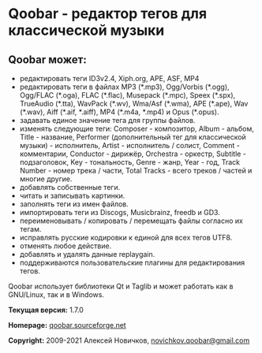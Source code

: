 ﻿# Qoobar - редактор тегов для классической музыки

## Qoobar может:

- редактировать теги ID3v2.4, Xiph.org, APE, ASF, MP4
- редактировать теги в файлах MP3 (\*.mp3), Ogg/Vorbis (\*.ogg), Ogg/FLAC (\*.oga),
  FLAC (\*.flac), Musepack (\*.mpc), Speex (\*.spx), TrueAudio (\*.tta),
  WavPack (\*.wv), Wma/Asf (\*.wma), APE (\*.ape), Wav (\*.wav),
  Aiff (\*.aif, \*.aiff), MP4 (\*.m4a, \*.mp4) и Opus (\*.opus).
- задавать единое значение тега для группы файлов.
- изменять следующие теги:
  Composer - композитор, Album - альбом, Title - название,
  Performer (дополнительный тег для классической музыки) - исполнитель,
  Artist - исполнитель / солист, Comment - комментарии,
  Conductor - дирижёр, Orchestra - оркестр, Subtitle - подзаголовок,
  Key - тональность, Genre - жанр,
  Year - год, Track Number - номер трека / части,
  Total Tracks - всего треков / частей
  и многие другие.
- добавлять собственные теги.
- читать и записывать картинки.
- заполнять теги из имен файлов.
- импортировать теги из Discogs, Musicbrainz, freedb и GD3.
- переименовывать / копировать / перемещать файлы согласно их тегам.
- исправлять русские кодировки к единой для всех тегов UTF8.
- отменять любое действие.
- добавлять и удалять данные replaygain.
- поддерживаются пользовательские плагины для редактирования тегов.

Qoobar использует библиотеки Qt и Taglib
и может работать как в GNU/Linux, так и в Windows.

**Текущая версия:** 1.7.0

**Homepage:** [qoobar.sourceforge.net](http://qoobar.sourceforge.net)

**Copyright:** 2009-2021 Алексей Новичков, novichkov.qoobar@gmail.com
